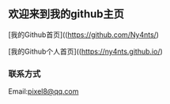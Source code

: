 ## 欢迎来到我的github主页
[我的Github首页]((https://github.com/Ny4nts/) 

[我的Github个人首页]((https://ny4nts.github.io/) 

### 联系方式
Email:pixel8@qq.com
